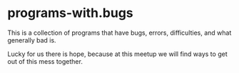 # programs-with.bugs
This is a collection of programs that have bugs, errors, difficulties, and what generally bad is.

Lucky for us there is hope, because at this meetup we will find ways to get out of this mess together.
